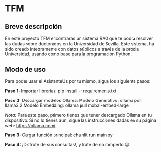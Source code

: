 # TFM

## Breve descripción
En este proyecto TFM encontraras un sistema RAG que te podrá resolver las dudas sobre doctorados en la Universidad de Sevilla. Este sistema, ha sido creado integramente con datos públicos a través de la propia Universidad, usando como base para la programación Python.

## Modo de uso
Para poder usar el AsistenteUs por tu mismo, sigue los siguiente pasos:

**Paso 1:** Importar librerías:
pip install -r requirements.txt

**Paso 2:** Descargar modelos Ollama:
Modelo Generativo: ollama pull llama3.2
Modelo Embedding: ollama pull mxbai-embed-large

*Nota:* Para este paso, primero tienes que tener descargado Ollama en tu dispositivo. Si no lo tienes aun, sigue las instrucciones dadas en su página web: https://ollama.com/


**Paso 3:** Cargar función principal:
chainlit run main.py

**Paso 4:** ¡Disfrute de sus consultas!, y trate de no romperlo 😉.